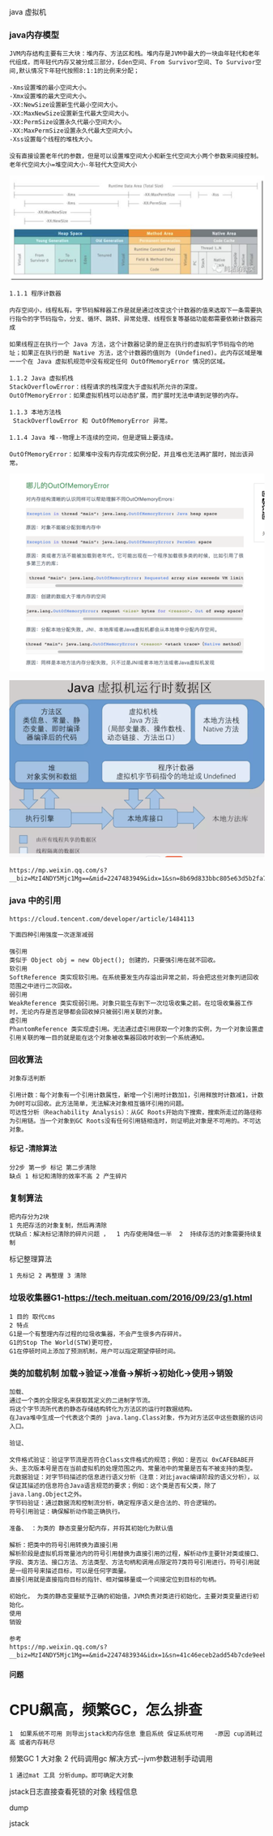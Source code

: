 java 虚拟机



### java内存模型

```
JVM内存结构主要有三大块：堆内存、方法区和栈。堆内存是JVM中最大的一块由年轻代和老年代组成，而年轻代内存又被分成三部分，Eden空间、From Survivor空间、To Survivor空间,默认情况下年轻代按照8:1:1的比例来分配；

-Xms设置堆的最小空间大小。
-Xmx设置堆的最大空间大小。
-XX:NewSize设置新生代最小空间大小。
-XX:MaxNewSize设置新生代最大空间大小。
-XX:PermSize设置永久代最小空间大小。
-XX:MaxPermSize设置永久代最大空间大小。
-Xss设置每个线程的堆栈大小。

没有直接设置老年代的参数，但是可以设置堆空间大小和新生代空间大小两个参数来间接控制。
老年代空间大小=堆空间大小-年轻代大空间大小

```

![image-20210513112517649](../images/image-20210513112517649.png)

```
1.1.1 程序计数器

内存空间小，线程私有。字节码解释器工作是就是通过改变这个计数器的值来选取下一条需要执行指令的字节码指令，分支、循环、跳转、异常处理、线程恢复等基础功能都需要依赖计数器完成

如果线程正在执行一个 Java 方法，这个计数器记录的是正在执行的虚拟机字节码指令的地址；如果正在执行的是 Native 方法，这个计数器的值则为 (Undefined)。此内存区域是唯一一个在 Java 虚拟机规范中没有规定任何 OutOfMemoryError 情况的区域。

1.1.2 Java 虚拟机栈
StackOverflowError：线程请求的栈深度大于虚拟机所允许的深度。
OutOfMemoryError：如果虚拟机栈可以动态扩展，而扩展时无法申请到足够的内存。

1.1.3 本地方法栈
 StackOverflowError 和 OutOfMemoryError 异常。

1.1.4 Java 堆--物理上不连续的空间，但是逻辑上要连续。

OutOfMemoryError：如果堆中没有内存完成实例分配，并且堆也无法再扩展时，抛出该异常。

```

![image-20210513112801736](../images/image-20210513112801736.png)

![image-20210513104716979](../images/image-20210513104716979.png)

```
https://mp.weixin.qq.com/s?__biz=MzI4NDY5Mjc1Mg==&mid=2247483949&idx=1&sn=8b69d833bbc805e63d5b2fa7c73655f5&chksm=ebf6da52dc815344add64af6fb78fee439c8c27b539b3c0e87d8f6861c8422144d516ae0a837&scene=21#wechat_redirect
```



### java 中的引用

```
https://cloud.tencent.com/developer/article/1484113
```



```
下面四种引用强度一次逐渐减弱

强引用
类似于 Object obj = new Object(); 创建的，只要强引用在就不回收。
软引用
SoftReference 类实现软引用。在系统要发生内存溢出异常之前，将会把这些对象列进回收范围之中进行二次回收。
弱引用
WeakReference 类实现弱引用。对象只能生存到下一次垃圾收集之前。在垃圾收集器工作时，无论内存是否足够都会回收掉只被弱引用关联的对象。
虚引用
PhantomReference 类实现虚引用。无法通过虚引用获取一个对象的实例，为一个对象设置虚引用关联的唯一目的就是能在这个对象被收集器回收时收到一个系统通知。
```



### 回收算法

```
对象存活判断

引用计数：每个对象有一个引用计数属性，新增一个引用时计数加1，引用释放时计数减1，计数为0时可以回收。此方法简单，无法解决对象相互循环引用的问题。
可达性分析（Reachability Analysis）：从GC Roots开始向下搜索，搜索所走过的路径称为引用链。当一个对象到GC Roots没有任何引用链相连时，则证明此对象是不可用的。不可达对象。
```

#### 标记 -清除算法

```
分2步 第一步 标记 第二步清除 
缺点 1 标记和清除的效率不高 2 产生碎片
```

### 复制算法

```
把内存分为2块
1 先把存活的对象复制，然后再清除
优缺点：解决标记清除的碎片问题 ，  1 内存使用降低一半  2  持续存活的对象需要持续复制
```

标记整理算法

```
1 先标记 2 再整理 3 清除
```



### 垃圾收集器G1-https://tech.meituan.com/2016/09/23/g1.html

```
1 目的 取代cms
2 特点
G1是一个有整理内存过程的垃圾收集器，不会产生很多内存碎片。
G1的Stop The World(STW)更可控，
G1在停顿时间上添加了预测机制，用户可以指定期望停顿时间。
```



### 类的加载机制 加载->验证->准备->解析->初始化->使用->销毁

```
加载、
通过一个类的全限定名来获取其定义的二进制字节流。
将这个字节流所代表的静态存储结构转化为方法区的运行时数据结构。
在Java堆中生成一个代表这个类的 java.lang.Class对象，作为对方法区中这些数据的访问入口。

验证、

文件格式验证：验证字节流是否符合Class文件格式的规范；例如：是否以 0xCAFEBABE开头、主次版本号是否在当前虚拟机的处理范围之内、常量池中的常量是否有不被支持的类型。
元数据验证：对字节码描述的信息进行语义分析（注意：对比javac编译阶段的语义分析），以保证其描述的信息符合Java语言规范的要求；例如：这个类是否有父类，除了 java.lang.Object之外。
字节码验证：通过数据流和控制流分析，确定程序语义是合法的、符合逻辑的。
符号引用验证：确保解析动作能正确执行。

准备、 ：为类的 静态变量分配内存，并将其初始化为默认值

解析：把类中的符号引用转换为直接引用
解析阶段是虚拟机将常量池内的符号引用替换为直接引用的过程，解析动作主要针对类或接口、字段、类方法、接口方法、方法类型、方法句柄和调用点限定符7类符号引用进行。符号引用就是一组符号来描述目标，可以是任何字面量。
直接引用就是直接指向目标的指针、相对偏移量或一个间接定位到目标的句柄。

初始化， 为类的静态变量赋予正确的初始值，JVM负责对类进行初始化，主要对类变量进行初始化。
使用 
销毁

参考
https://mp.weixin.qq.com/s?__biz=MzI4NDY5Mjc1Mg==&mid=2247483934&idx=1&sn=41c46eceb2add54b7cde9eeb01412a90&chksm=ebf6da61dc81537721d36aadb5d20613b0449762842f9128753e716ce5fefe2b659d8654c4e8&scene=21#wechat_redirect
```





#### 问题

# CPU飙高，频繁GC，怎么排查



```
1  如果系统不可用 则导出jstack和内存信息 重启系统 保证系统可用   -原因 cup消耗过高 或者内存耗尽

```

频繁GC 1 大对象  2 代码调用gc   解决方式--jvm参数进制手动调用

```
1 通过mat 工具 分析dump。即可确定大对象
```

jstack日志直接查看死锁的对象 线程信息

dump

jstack







